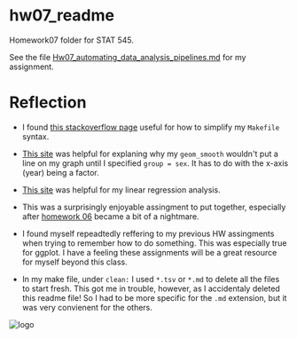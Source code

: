 hw07\_readme
================
	
Homework07 folder for STAT 545.

See the  file [Hw07_automating_data_analysis_pipelines.md](https://github.com/sepkamal/STAT545-hw-Kamal-Sepehr/blob/8069721e2e6b2ffa9cd80d6f3c549d72471abe38/Hw07/Hw07_automating_data_analysis_pipelines.md) for my assignment.

# Reflection

- I found [this stackoverflow page](https://stackoverflow.com/questions/3220277/what-do-the-makefile-symbols-and-mean) useful for how to simplify my `Makefile` syntax.

- [This site](https://stackoverflow.com/questions/10357768/plotting-lines-and-the-group-aesthetic-in-ggplot2) was helpful for explaning why my `geom_smooth` wouldn't put a line on my graph until I specified `group = sex`. It has to do with the x-axis (year) being a factor.

- [This site](https://stackoverflow.com/questions/1169539/linear-regression-and-group-by-in-r) was helpful for my linear regression analysis.

- This was a surprisingly enjoyable assingment to put together, especially after [homework 06](https://github.com/sepkamal/STAT545-hw-Kamal-Sepehr/blob/master/Hw06/HW6_Data_wrangling_wrap_up.md) became a bit of a nightmare.

- I found myself repeadtedly reffering to my previous HW assingments when trying to remember how to do something. This was especially true for ggplot. I have a feeling these assignments will be a great resource for myself beyond this class.

- In my make file, under `clean:` I used `*.tsv` or `*.md` to delete all the files to start fresh. This got me in trouble, however, as I accidentaly deleted this readme file! So I had to be more specific for the `.md` extension, but it was very convienent for the others.

![logo](https://i.imgflip.com/1wj55o.jpg)
